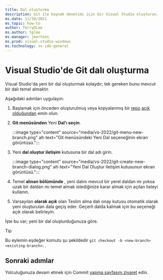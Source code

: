 ```yaml
---
title: Dal oluşturma
description: Git ile kaynak denetimi için bir Visual Studio oluşturun.
ms.date: 11/10/2021
ms.topic: how-to
author: TerryGLee
ms.author: tglee
ms.manager: jmartens
ms.prod: visual-studio-windows
ms.technology: vs-ide-general
---
```

# <a name="create-a-git-branch-in-visual-studio"></a>Visual Studio'de Git dalı oluşturma

Visual Studio'da yeni bir dal oluşturmak kolaydır; tek gereken bunu mevcut bir dalı temel almaktır.

Aşağıdaki adımları uygulayın:

1. Başlamak için önceden oluşturulmuş veya kopyalanmış bir [repo](git-create-repository.md) [açık olduğundan](git-clone-repository.md) emin olun.

1. **Git menüsünden** Yeni **Dal'ı seçin**.

    :::image type="content" source="media/vs-2022/git-menu-new-branch.png" alt-text="Git menüsündeki Yeni Dal seçeneğinin ekran görüntüsü.":::

1. Yeni **dal oluştur iletişim** kutusuna bir dal adı girin.

    :::image type="content" source="media/vs-2022/git-create-new-branch-dialog.png" alt-text="Yeni Dal Oluştur iletişim kutusunun ekran görüntüsü.":::

1. Temel **alınan bölümünde** , yeni dalını mevcut bir yerel daldan mı yoksa uzak bir daldan mı temel almak istediğinize karar almak için açılan listeyi kullanın.

1. Varsayılan **olarak açık** olan Teslim alma dalı onay kutusu otomatik olarak yeni oluşturulan dala geçiş eder. Geçerli dalda kalmak için bu seçeneği açık olarak belirleyin.

İşte bu var; yeni bir dal oluşturduğunuza göre.

> [!TIP]
> Bu eylemin eşdeğer komutu şu şekildedir `git checkout -b <new-branch> <existing-branch>`: .

## <a name="next-steps"></a>Sonraki adımlar

Yolculuğunuza devam etmek için Commit [yapma sayfasını ziyaret](git-make-commit.md) edin.
